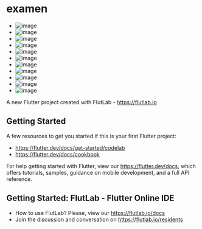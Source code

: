 # examen
- ![image](https://github.com/user-attachments/assets/8d14db39-5383-4936-b43b-0c1eb6fd10a7)
- ![image](https://github.com/user-attachments/assets/89f46f29-11da-4bb7-9531-999417c0bc8c)
- ![image](https://github.com/user-attachments/assets/34f1fe55-c92b-4ea2-91e0-21b8a67344a9)
- ![image](https://github.com/user-attachments/assets/d320acd1-ae86-4ba5-a53c-4854f007a11b)
- ![image](https://github.com/user-attachments/assets/3d7e9440-d5c4-4d7a-98ef-4315585b1b65)
- ![image](https://github.com/user-attachments/assets/b3589ff7-2ebe-473b-8e0e-b37a74ff2f0c)
- ![image](https://github.com/user-attachments/assets/bb97b3cc-5c6b-429a-b2a4-060a30e1d713)
- ![image](https://github.com/user-attachments/assets/de8aae8c-5665-4ecb-8e4b-0776bdb6536b)
- ![image](https://github.com/user-attachments/assets/b0f7e038-dcb9-48d2-bba4-387b65d09a67)
- ![image](https://github.com/user-attachments/assets/1190db72-05ea-4dfc-bbd6-697fd257cbca)
- ![image](https://github.com/user-attachments/assets/25271196-6301-49fe-a8ed-9cfcc7cc47ca)












A new Flutter project created with FlutLab - https://flutlab.io

## Getting Started

A few resources to get you started if this is your first Flutter project:

- https://flutter.dev/docs/get-started/codelab
- https://flutter.dev/docs/cookbook

For help getting started with Flutter, view our
https://flutter.dev/docs, which offers tutorials,
samples, guidance on mobile development, and a full API reference.

## Getting Started: FlutLab - Flutter Online IDE

- How to use FlutLab? Please, view our https://flutlab.io/docs
- Join the discussion and conversation on https://flutlab.io/residents
